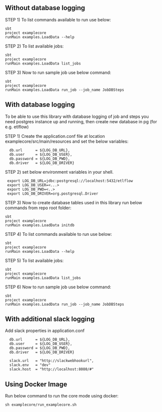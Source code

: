 ## Without database logging
STEP 1) To list commands available to run use below:
```shell
sbt
project examplecore
runMain examples.LoadData --help
```

STEP 2) To list available jobs:
```shell
sbt
project examplecore
runMain examples.LoadData list_jobs
```

STEP 3) Now to run sample job use below command:
```shell
sbt
project examplecore
runMain examples.LoadData run_job --job_name JobDBSteps
```

## With database logging
To be able to use this library with database logging of job and steps you need postgres instance up and running, then create new database in pg (for e.g. etlflow)

STEP 1) Create the application.conf file at location examplecore/src/main/resources and set the below variables:
```shell
  db.url      = ${LOG_DB_URL},
  db.user     = ${LOG_DB_USER},
  db.password = ${LOG_DB_PWD},
  db.driver   = ${LOG_DB_DRIVER}
```

STEP 2) set below environment variables in your shell.
```shell
 export LOG_DB_URL=jdbc:postgresql://localhost:5432/etlflow
 export LOG_DB_USER=<...>
 export LOG_DB_PWD=<..>
 export LOG_DB_DRIVER=org.postgresql.Driver
```

STEP 3) Now to create database tables used in this library run below commands from repo root folder:
```shell
sbt
project examplecore
runMain examples.LoadData initdb
```

STEP 4) To list commands available to run use below:
```shell
sbt
project examplecore
runMain examples.LoadData --help
```

STEP 5) To list available jobs:
```shell
sbt
project examplecore
runMain examples.LoadData list_jobs
```

STEP 6) Now to run sample job use below command:
```shell
sbt
project examplecore
runMain examples.LoadData run_job --job_name JobDBSteps
```

## With additional slack logging
Add slack properties in application.conf
```shell
  db.url      = ${LOG_DB_URL},
  db.user     = ${LOG_DB_USER},
  db.password = ${LOG_DB_PWD},
  db.driver   = ${LOG_DB_DRIVER}

  slack.url   = "http://slackwebhookurl",
  slack.env   = "dev"
  slack.host  = "http://localhost:8080/#"
```

## Using Docker Image
Run below command to run the core mode using docker:
```shell
sh examplecore/run_examplecore.sh
```
